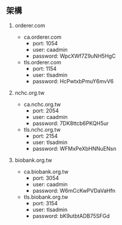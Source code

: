 ## 架構

1. orderer.com
   - ca.orderer.com
     - port: 1054
     - user: caadmin
     - password: WpcXWf7Z9uNH5HgC
   - tls.orderer.com
     - port: 1154
     - user: tlsadmin
     - password: HcPwtxbPmuY6mvV6

2. nchc.org.tw
   - ca.nchc.org.tw
     - port: 2054
     - user: caadmin
     - password: 7DK8ttcb6PKQH5ur
   - tls.nchc.org.tw
     - port: 2154
     - user: tlsadmin
     - password: WFMxPeXbHNNuENsn

3. biobank.org.tw
   - ca.biobank.org.tw
     - port: 3054
     - user: caadmin
     - password: W6mCcKwPVDaVaHfn
   - tls.biobank.org.tw
     - port: 3154
     - user: tlsadmin
     - password: bK9utbtADB75SFGd

